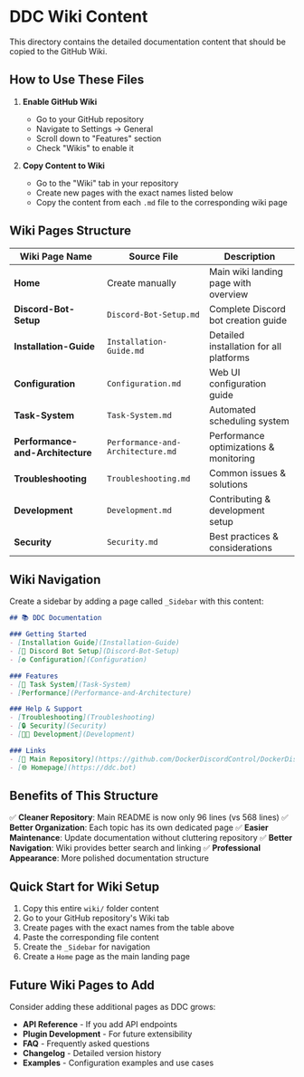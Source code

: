 # DDC Wiki Content

This directory contains the detailed documentation content that should be copied to the GitHub Wiki.

## How to Use These Files

1. **Enable GitHub Wiki**
   - Go to your GitHub repository
   - Navigate to Settings → General
   - Scroll down to "Features" section
   - Check "Wikis" to enable it

2. **Copy Content to Wiki**
   - Go to the "Wiki" tab in your repository
   - Create new pages with the exact names listed below
   - Copy the content from each `.md` file to the corresponding wiki page

## Wiki Pages Structure

| Wiki Page Name | Source File | Description |
|----------------|-------------|-------------|
| **Home** | Create manually | Main wiki landing page with overview |
| **Discord-Bot-Setup** | `Discord-Bot-Setup.md` | Complete Discord bot creation guide |
| **Installation-Guide** | `Installation-Guide.md` | Detailed installation for all platforms |
| **Configuration** | `Configuration.md` | Web UI configuration guide |
| **Task-System** | `Task-System.md` | Automated scheduling system |
| **Performance-and-Architecture** | `Performance-and-Architecture.md` | Performance optimizations & monitoring |
| **Troubleshooting** | `Troubleshooting.md` | Common issues & solutions |
| **Development** | `Development.md` | Contributing & development setup |
| **Security** | `Security.md` | Best practices & considerations |

## Wiki Navigation

Create a sidebar by adding a page called `_Sidebar` with this content:

```markdown
## 📚 DDC Documentation

### Getting Started
- [Installation Guide](Installation-Guide)
- [🤖 Discord Bot Setup](Discord-Bot-Setup)
- [⚙️ Configuration](Configuration)

### Features  
- [📅 Task System](Task-System)
- [Performance](Performance-and-Architecture)

### Help & Support
- [Troubleshooting](Troubleshooting)
- [🔒 Security](Security)
- [👩‍💻 Development](Development)

### Links
- [📖 Main Repository](https://github.com/DockerDiscordControl/DockerDiscordControl)
- [🌐 Homepage](https://ddc.bot)
```

## Benefits of This Structure

✅ **Cleaner Repository**: Main README is now only 96 lines (vs 568 lines)
✅ **Better Organization**: Each topic has its own dedicated page
✅ **Easier Maintenance**: Update documentation without cluttering repository
✅ **Better Navigation**: Wiki provides better search and linking
✅ **Professional Appearance**: More polished documentation structure

## Quick Start for Wiki Setup

1. Copy this entire `wiki/` folder content
2. Go to your GitHub repository's Wiki tab
3. Create pages with the exact names from the table above
4. Paste the corresponding file content
5. Create the `_Sidebar` for navigation
6. Create a `Home` page as the main landing page

## Future Wiki Pages to Add

Consider adding these additional pages as DDC grows:

- **API Reference** - If you add API endpoints
- **Plugin Development** - For future extensibility
- **FAQ** - Frequently asked questions
- **Changelog** - Detailed version history
- **Examples** - Configuration examples and use cases 